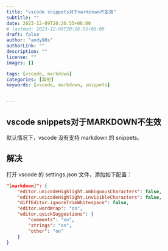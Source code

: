 ```yaml
---
title: "vscode snippets对于markdown不生效"
subtitle: ""
date: 2023-12-09T20:26:55+08:00
# lastmod: 2023-12-09T20:26:55+08:00
draft: false
author: "andy90s"
authorLink: ""
description: ""
license: ""
images: []

tags: [vscode, markdown]
categories: [其他]
keywords: [vscode, markdown, snippets]


---
```

<!--more-->
## vscode snippets对于MARKDOWN不生效
默认情况下，vscode 没有支持 markdown 的 snippets。
## 解决
打开 vscode 的 settings.json 文件，添加如下配置：
```json
"[markdown]": {
    "editor.unicodeHighlight.ambiguousCharacters": false,
    "editor.unicodeHighlight.invisibleCharacters": false,
    "diffEditor.ignoreTrimWhitespace": false,
    "editor.wordWrap": "on",
    "editor.quickSuggestions": {
        "comments": "on",
        "strings": "on",
        "other": "on"
    }
}
```

